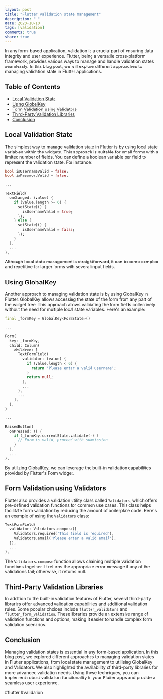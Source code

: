 ```yaml
---
layout: post
title: "Flutter validation state management"
description: " "
date: 2023-10-10
tags: [validation]
comments: true
share: true
---
```


In any form-based application, validation is a crucial part of ensuring data integrity and user experience. Flutter, being a versatile cross-platform framework, provides various ways to manage and handle validation states seamlessly. In this blog post, we will explore different approaches to managing validation state in Flutter applications.

## Table of Contents
- [Local Validation State](#local-validation-state)
- [Using GlobalKey](#using-globalkey)
- [Form Validation using Validators](#form-validation-using-validators)
- [Third-Party Validation Libraries](#third-party-validation-libraries)
- [Conclusion](#conclusion)

## Local Validation State

The simplest way to manage validation state in Flutter is by using local state variables within the widgets. This approach is suitable for small forms with a limited number of fields. You can define a boolean variable per field to represent the validation state. For instance:

```dart
bool isUsernameValid = false;
bool isPasswordValid = false;

...

TextField(
  onChanged: (value) {
    if (value.length >= 6) {
      setState(() {
        isUsernameValid = true;
      });
    } else {
      setState(() {
        isUsernameValid = false;
      });
    }
  },
  ...
),
```
 
Although local state management is straightforward, it can become complex and repetitive for larger forms with several input fields.

## Using GlobalKey

Another approach to managing validation state is by using GlobalKey in Flutter. GlobalKey allows accessing the state of the form from any part of the widget tree. This approach allows validating the form fields collectively without the need for multiple local state variables. Here's an example:

```dart
final _formKey = GlobalKey<FormState>();

...

Form(
  key: _formKey,
  child: Column(
    children: [
      TextFormField(
        validator: (value) {
          if (value.length < 6) {
            return 'Please enter a valid username';
          }
          return null;
        },
        ...
      ),
      ...
    ],
  ),
)

...

RaisedButton(
  onPressed: () {
    if (_formKey.currentState.validate()) {
      // Form is valid, proceed with submission
    }
  },
  ...
),
```

By utilizing GlobalKey, we can leverage the built-in validation capabilities provided by Flutter's Form widget.

## Form Validation using Validators

Flutter also provides a validation utility class called `Validators`, which offers pre-defined validation functions for common use cases. This class helps facilitate form validation by reducing the amount of boilerplate code. Here's an example of using the `Validators` class:

```dart
TextFormField(
  validator: Validators.compose([
    Validators.required('This field is required'),
    Validators.email('Please enter a valid email'),
  ]),
  ...
),
```

The `Validators.compose` function allows chaining multiple validation functions together. It returns the appropriate error message if any of the validations fail; otherwise, it returns null.

## Third-Party Validation Libraries

In addition to the built-in validation features of Flutter, several third-party libraries offer advanced validation capabilities and additional validation rules. Some popular choices include `flutter_validators` and `flutter_form_validation`. These libraries provide an extensive range of validation functions and options, making it easier to handle complex form validation scenarios.

## Conclusion

Managing validation states is essential in any form-based application. In this blog post, we explored different approaches to managing validation states in Flutter applications, from local state management to utilising GlobalKey and Validators. We also highlighted the availability of third-party libraries for more advanced validation needs. Using these techniques, you can implement robust validation functionality in your Flutter apps and provide a seamless user experience. 

\#flutter #validation